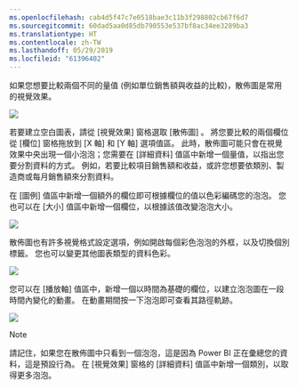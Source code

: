 ```yaml
---
ms.openlocfilehash: cab4d5f47c7e0518bae3c11b3f298802cb67f6d7
ms.sourcegitcommit: 60dad5aa0d85db790553e537bf8ac34ee3289ba3
ms.translationtype: HT
ms.contentlocale: zh-TW
ms.lasthandoff: 05/29/2019
ms.locfileid: "61396402"
---
```

如果您想要比較兩個不同的量值 (例如單位銷售額與收益的比較)，散佈圖是常用的視覺效果。

![](media/3-7-create-scatter-charts/3-7_1.png)

若要建立空白圖表，請從 [視覺效果]  窗格選取 [散佈圖]  。 將您要比較的兩個欄位從 [欄位]  窗格拖放到 [X 軸]  和 [Y 軸]  選項值區。 此時，散佈圖可能只會在視覺效果中央出現一個小泡泡；您需要在 [詳細資料]  值區中新增一個量值，以指出您要分割資料的方式。 例如，若要比較項目銷售額和收益，或許您想要依類別、製造商或每月銷售額來分割資料。

在 [圖例]  值區中新增一個額外的欄位即可根據欄位的值以色彩編碼您的泡泡。 您也可以在 [大小]  值區中新增一個欄位，以根據該值改變泡泡大小。

![](media/3-7-create-scatter-charts/3-7_2.png)

散佈圖也有許多視覺格式設定選項，例如開啟每個彩色泡泡的外框，以及切換個別標籤。 您也可以變更其他圖表類型的資料色彩。

![](media/3-7-create-scatter-charts/3-7_3.png)

您可以在 [播放軸]  值區中，新增一個以時間為基礎的欄位，以建立泡泡圖在一段時間內變化的動畫。 在動畫期間按一下泡泡即可查看其路徑軌跡。

![](media/3-7-create-scatter-charts/3-7_4.png)

>[!NOTE]
>請記住，如果您在散佈圖中只看到一個泡泡，這是因為 Power BI 正在彙總您的資料，這是預設行為。 在 [視覺效果]  窗格的 [詳細資料]  值區中新增一個類別，以取得更多泡泡。
> 
> 

